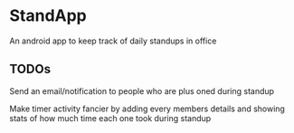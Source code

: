 # StandApp
An android app to keep track of daily standups in office 

## TODOs
Send an email/notification to people who are plus oned during standup

Make timer activity fancier by adding every members details and showing stats of how much time each one took during standup
